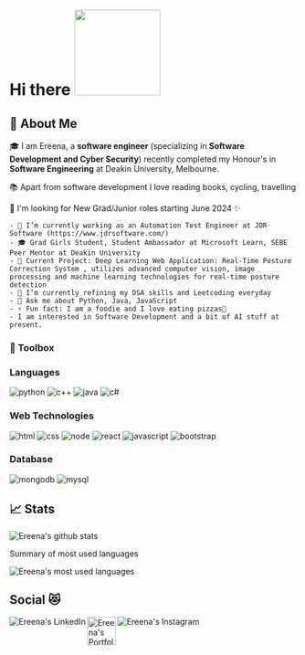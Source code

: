 # Hi there <img src="https://media.giphy.com/media/Wj7lNjMNDxSmc/giphy.gif" width="150px">
## 🚀 About Me
🎓 I am Ereena, a **software engineer** (specializing in **Software Development and Cyber Security**) recently completed my Honour's in **Software Engineering** at Deakin University, Melbourne.

📚 Apart from software development I love reading books, cycling, travelling

🌱 I'm looking for New Grad/Junior roles starting June 2024 ✨
```
- 🔭 I’m currently working as an Automation Test Engineer at JDR Software (https://www.jdrsoftware.com/)
- 🎓 Grad Girls Student, Student Ambassador at Microsoft Learn, SEBE Peer Mentor at Deakin University
- 📮 Current Project: Deep Learning Web Application: Real-Time Posture Correction System , utilizes advanced computer vision, image processing and machine learning technologies for real-time posture detection
- 🌱 I’m currently refining my DSA skills and Leetcoding everyday
- 💬 Ask me about Python, Java, JavaScript
- ⚡ Fun fact: I am a foodie and I love eating pizzas🍕
- I am interested in Software Development and a bit of AI stuff at present.
```

### 🧰 Toolbox

### Languages

![python](https://img.shields.io/badge/Python-3776AB?style=for-the-badge&logo=python&logoColor=white)
![c++](https://img.shields.io/badge/C++-32333?style=for-the-badge&logo=cpp&logoColor=F7DF1E)
![java](https://img.shields.io/badge/Java-323330?style=for-the-badge&logo=java&logoColor=F7DF1E)
![c#](https://img.shields.io/badge/CSharp-323330?style=for-the-badge&logo=csharp&logoColor=F7DF1E)


### Web Technologies

![html](https://img.shields.io/badge/HTML5-E34F26?style=for-the-badge&logo=html5&logoColor=white)
![css](https://img.shields.io/badge/CSS3-1572B6?style=for-the-badge&logo=css3&logoColor=white)
![node](https://img.shields.io/badge/Node.js-339933?style=for-the-badge&logo=node.js&logoColor=white)
![react](https://img.shields.io/badge/React-20232A?style=for-the-badge&logo=react&logoColor=61DAFB)
![javascript](https://img.shields.io/badge/JavaScript-323330?style=for-the-badge&logo=javascript&logoColor=F7DF1E)
![bootstrap](https://img.shields.io/badge/Bootstrap-563D7C?style=for-the-badge&logo=bootstrap&logoColor=white)


### Database

![mongodb](https://img.shields.io/badge/MongoDB-47A248?style=for-the-badge&logo=mongodb&logoColor=white)
![mysql](https://img.shields.io/badge/MySQL-00000F?style=for-the-badge&logo=mysql&logoColor=white)


## 📈 Stats
![Ereena's github stats](https://github-readme-stats.vercel.app/api?username=Ereena815&show_icons=true&theme=onedark) 

Summary of most used languages

![Ereena's most used languages](https://github-readme-stats.vercel.app/api/top-langs/?username=Ereena815&layout=compact)

## Social 😻

<a href="https://www.linkedin.com/in/ereena-bagga-a555611b8/">
  <img align="left" alt="Ereena's LinkedIn" src="https://img.icons8.com/doodle/50/000000/linkedin--v2.png"/>
</a>

<a href="https://ereena-bagga-portfolio.netlify.app/">
  <img align="left" alt="Ereena's Portfolio" src="https://d2fltix0v2e0sb.cloudfront.net/dev-badge.svg" height="50" width="50">
</a>

<a href="https://www.instagram.com/ereena.bagga?igsh=cDFqMW96ZjFleTg0&utm_source=qr/">
  <img align="left" alt="Ereena's Instagram" src="https://img.icons8.com/doodle/50/000000/instagram-new.png"/>
</a>
